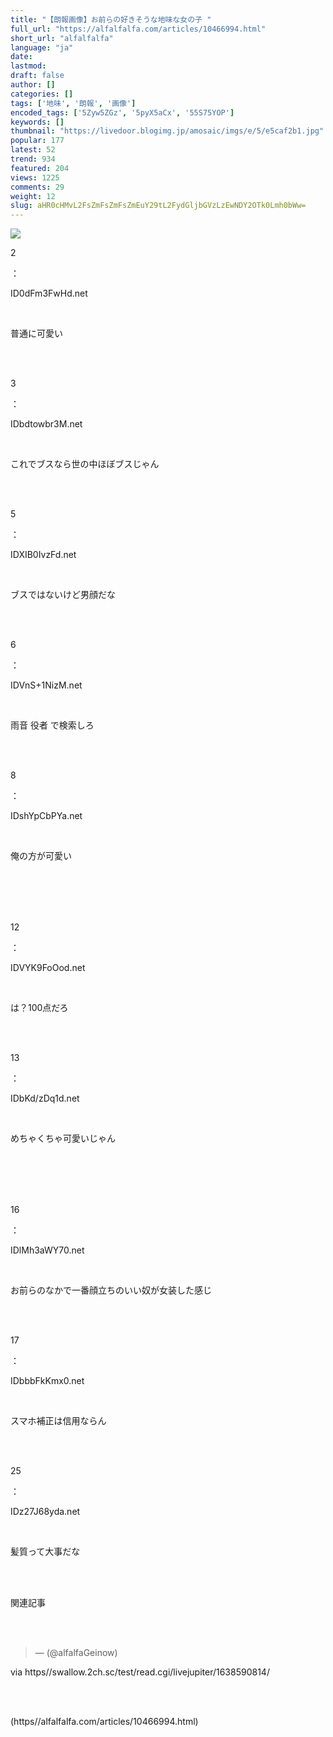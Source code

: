 ```yaml
---
title: "【朗報画像】お前らの好きそうな地味な女の子 "
full_url: "https://alfalfalfa.com/articles/10466994.html"
short_url: "alfalfalfa"
language: "ja"
date: 
lastmod: 
draft: false
author: []
categories: []
tags: ['地味', '朗報', '画像']
encoded_tags: ['5Zyw5ZGz', '5pyX5aCx', '55S75YOP']
keywords: []
thumbnail: "https://livedoor.blogimg.jp/amosaic/imgs/e/5/e5caf2b1.jpg"
popular: 177
latest: 52
trend: 934
featured: 204
views: 1225
comments: 29
weight: 12
slug: aHR0cHMvL2FsZmFsZmFsZmEuY29tL2FydGljbGVzLzEwNDY2OTk0Lmh0bWw=
---
```


![](https://livedoor.blogimg.jp/amosaic/imgs/e/5/e5caf2b1.jpg)

<div><p class='res_info'><p class='res_num'>2</p>：<p class='res_name'></p><p class='res_matome'><p class='res_id'>ID0dFm3FwHd.net</p></p></p><br> <p class='res_body'>普通に可愛い</p><br> <br> <p class='res_info'><p class='res_num'>3</p>：<p class='res_name'></p><p class='res_matome'><p class='res_id'>IDbdtowbr3M.net</p></p></p><br> <p class='res_body'>これでブスなら世の中ほぼブスじゃん</p><br> <br> <p class='res_info'><p class='res_num'>5</p>：<p class='res_name'></p><p class='res_matome'><p class='res_id'>IDXIB0IvzFd.net</p></p></p><br> <p class='res_body'>ブスではないけど男顔だな</p><br> <br> <p class='res_info'><p class='res_num'>6</p>：<p class='res_name'></p><p class='res_matome'><p class='res_id'>IDVnS+1NizM.net</p></p></p><br> <p class='res_body'>雨音 役者 で検索しろ</p><br> <br> <p class='res_info'><p class='res_num'>8</p>：<p class='res_name'></p><p class='res_matome'><p class='res_id'>IDshYpCbPYa.net</p></p></p><br> <p class='res_body'>俺の方が可愛い</p><br> <br> <br> <br> <p class='res_info'><p class='res_num'>12</p>：<p class='res_name'></p><p class='res_matome'><p class='res_id'>IDVYK9FoOod.net</p></p></p><br> <p class='res_body'>は？100点だろ</p><br> <br> <p class='res_info'><p class='res_num'>13</p>：<p class='res_name'></p><p class='res_matome'><p class='res_id'>IDbKd/zDq1d.net</p></p></p><br> <p class='res_body'>めちゃくちゃ可愛いじゃん</p><br> <br> <br> <br> <p class='res_info'><p class='res_num'>16</p>：<p class='res_name'></p><p class='res_matome'><p class='res_id'>IDlMh3aWY70.net</p></p></p><br> <p class='res_body'>お前らのなかで一番顔立ちのいい奴が女装した感じ</p><br> <br> <p class='res_info'><p class='res_num'>17</p>：<p class='res_name'></p><p class='res_matome'><p class='res_id'>IDbbbFkKmx0.net</p></p></p><br> <p class='res_body'>スマホ補正は信用ならん</p><br> <br> <p class='res_info'><p class='res_num'>25</p>：<p class='res_name'></p><p class='res_matome'><p class='res_id'>IDz27J68yda.net</p></p></p><br> <p class='res_body'>髪質って大事だな</p><br> <br> <p id='related-title'>関連記事</p><br> <br> <p class='in_ads'></p><blockquote class='twitter-tweet'><p lang='und' dir='ltr'></p> — (@alfalfaGeinow) <a href='https//twitter.com/alfalfaGeinow/status/1721075381804110042/'></a></blockquote><p class='via'>via https//swallow.2ch.sc/test/read.cgi/livejupiter/1638590814/</p><br> <br> </div>

(https//alfalfalfa.com/articles/10466994.html)
